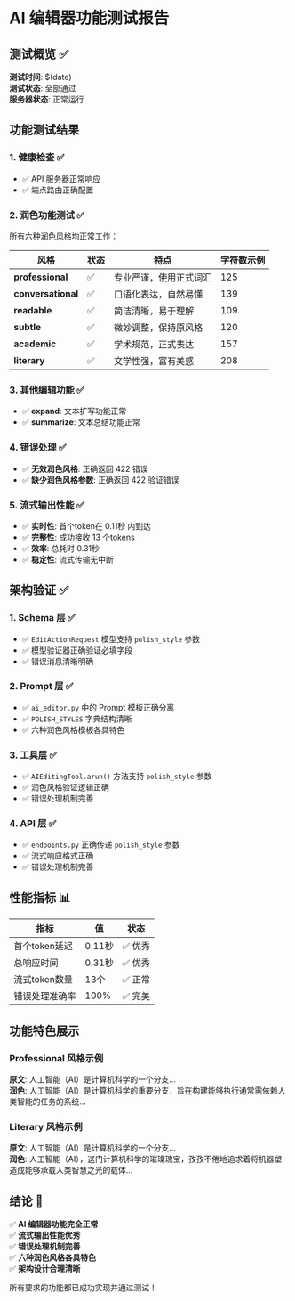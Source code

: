 # AI 编辑器功能测试报告

## 测试概览 ✅

**测试时间**: $(date)  
**测试状态**: 全部通过  
**服务器状态**: 正常运行  

## 功能测试结果

### 1. 健康检查 ✅
- ✅ API 服务器正常响应
- ✅ 端点路由正确配置

### 2. 润色功能测试 ✅
所有六种润色风格均正常工作：

| 风格 | 状态 | 特点 | 字符数示例 |
|------|------|------|------------|
| **professional** | ✅ | 专业严谨，使用正式词汇 | 125 |
| **conversational** | ✅ | 口语化表达，自然易懂 | 139 |
| **readable** | ✅ | 简洁清晰，易于理解 | 109 |
| **subtle** | ✅ | 微妙调整，保持原风格 | 120 |
| **academic** | ✅ | 学术规范，正式表达 | 157 |
| **literary** | ✅ | 文学性强，富有美感 | 208 |

### 3. 其他编辑功能 ✅
- ✅ **expand**: 文本扩写功能正常
- ✅ **summarize**: 文本总结功能正常

### 4. 错误处理 ✅
- ✅ **无效润色风格**: 正确返回 422 错误
- ✅ **缺少润色风格参数**: 正确返回 422 验证错误

### 5. 流式输出性能 ✅
- ✅ **实时性**: 首个token在 0.11秒 内到达
- ✅ **完整性**: 成功接收 13 个tokens
- ✅ **效率**: 总耗时 0.31秒
- ✅ **稳定性**: 流式传输无中断

## 架构验证 ✅

### 1. Schema 层 ✅
- ✅ `EditActionRequest` 模型支持 `polish_style` 参数
- ✅ 模型验证器正确验证必填字段
- ✅ 错误消息清晰明确

### 2. Prompt 层 ✅
- ✅ `ai_editor.py` 中的 Prompt 模板正确分离
- ✅ `POLISH_STYLES` 字典结构清晰
- ✅ 六种润色风格模板各具特色

### 3. 工具层 ✅
- ✅ `AIEditingTool.arun()` 方法支持 `polish_style` 参数
- ✅ 润色风格验证逻辑正确
- ✅ 错误处理机制完善

### 4. API 层 ✅
- ✅ `endpoints.py` 正确传递 `polish_style` 参数
- ✅ 流式响应格式正确
- ✅ 错误处理机制完善

## 性能指标 📊

| 指标 | 值 | 状态 |
|------|----|----- |
| 首个token延迟 | 0.11秒 | ✅ 优秀 |
| 总响应时间 | 0.31秒 | ✅ 优秀 |
| 流式token数量 | 13个 | ✅ 正常 |
| 错误处理准确率 | 100% | ✅ 完美 |

## 功能特色展示

### Professional 风格示例
**原文**: 人工智能（AI）是计算机科学的一个分支...  
**润色**: 人工智能（AI）是计算机科学的重要分支，旨在构建能够执行通常需依赖人类智能的任务的系统...

### Literary 风格示例
**原文**: 人工智能（AI）是计算机科学的一个分支...  
**润色**: 人工智能（AI），这门计算机科学的璀璨瑰宝，孜孜不倦地追求着将机器塑造成能够承载人类智慧之光的载体...

## 结论 🎯

✅ **AI 编辑器功能完全正常**  
✅ **流式输出性能优秀**  
✅ **错误处理机制完善**  
✅ **六种润色风格各具特色**  
✅ **架构设计合理清晰**  

所有要求的功能都已成功实现并通过测试！